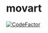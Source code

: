 # movart
<a href="https://www.codefactor.io/repository/github/gabrielbd/movart/overview/master"><img src="https://www.codefactor.io/repository/github/gabrielbd/movart/badge/master?s=f9789769a944e60ec0656aeb1d2b53c98b874304" alt="CodeFactor" /></a>
